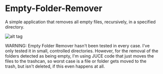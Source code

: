 # Empty-Folder-Remover
A simple application that removes all empty files, recursively, in a specified directory.

![alt tag](https://github.com/JosephTLyons/Empty-Folder-Remover/blob/master/Images/Empty%20Folder%20Remover.png)

WARNING: Empty Folder Remover hasn't been tested in every case.  I've only tested it in small, controlled
directories.  However, for the removal of the folders detected as being empty, I'm using JUCE code
that just moves the files to the trashcan, so worst case is a file or folder gets moved to the trash,
but isn't deleted, if this even happens at all.
